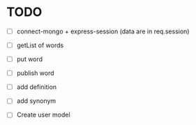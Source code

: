 # TODO

-[ ] connect-mongo + express-session (data are in req.session)
-[ ] getList of words
-[ ] put word
-[ ] publish word
-[ ] add definition
-[ ] add synonym
-[ ] Create user model

